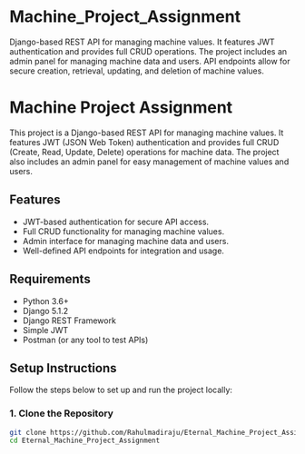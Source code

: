 # Machine_Project_Assignment
Django-based REST API for managing machine values. It features JWT authentication and provides full CRUD operations. The project includes an admin panel for managing machine data and users. API endpoints allow for secure creation, retrieval, updating, and deletion of machine values.

# Machine Project Assignment

This project is a Django-based REST API for managing machine values. It features JWT (JSON Web Token) authentication and provides full CRUD (Create, Read, Update, Delete) operations for machine data. The project also includes an admin panel for easy management of machine values and users.

## Features

- JWT-based authentication for secure API access.
- Full CRUD functionality for managing machine values.
- Admin interface for managing machine data and users.
- Well-defined API endpoints for integration and usage.

## Requirements

- Python 3.6+
- Django 5.1.2
- Django REST Framework
- Simple JWT
- Postman (or any tool to test APIs)

## Setup Instructions

Follow the steps below to set up and run the project locally:

### 1. Clone the Repository

```bash
git clone https://github.com/Rahulmadiraju/Eternal_Machine_Project_Assignment.git
cd Eternal_Machine_Project_Assignment

